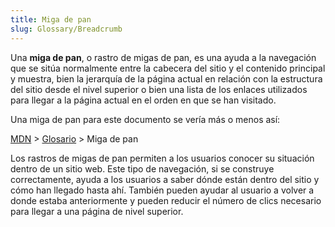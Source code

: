 ```yaml
---
title: Miga de pan
slug: Glossary/Breadcrumb
---
```


Una **miga de pan**, o rastro de migas de pan, es una ayuda a la navegación que se sitúa normalmente entre la cabecera del sitio y el contenido principal y muestra, bien la jerarquía de la página actual en relación con la estructura del sitio desde el nivel superior o bien una lista de los enlaces utilizados para llegar a la página actual en el orden en que se han visitado.

Una miga de pan para este documento se vería más o menos así:

[MDN](/) > [Glosario](/es/docs/Glossary) > Miga de pan

Los rastros de migas de pan permiten a los usuarios conocer su situación dentro de un sitio web. Este tipo de navegación, si se construye correctamente, ayuda a los usuarios a saber dónde están dentro del sitio y cómo han llegado hasta ahí. También pueden ayudar al usuario a volver a donde estaba anteriormente y pueden reducir el número de clics necesario para llegar a una página de nivel superior.
